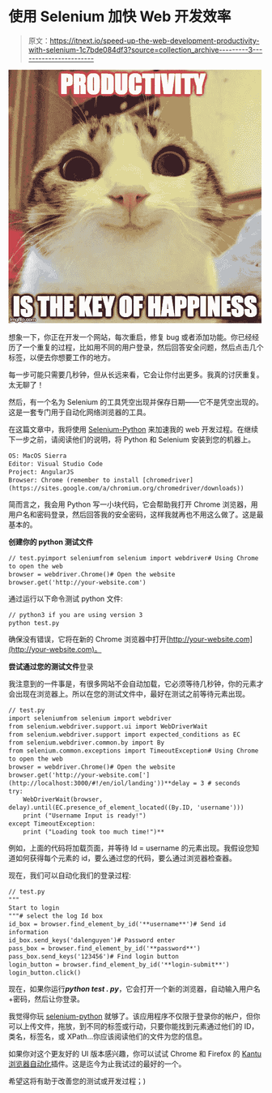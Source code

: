 # 使用 Selenium 加快 Web 开发效率

> 原文：<https://itnext.io/speed-up-the-web-development-productivity-with-selenium-1c7bde084df3?source=collection_archive---------3----------------------->

![](img/bc6cd05ae61b07df112b38ff3305c24e.png)

想象一下，你正在开发一个网站，每次重启，修复 bug 或者添加功能。你已经经历了一个重复的过程，比如用不同的用户登录，然后回答安全问题，然后点击几个标签，以便去你想要工作的地方。

每一步可能只需要几秒钟，但从长远来看，它会让你付出更多。我真的讨厌重复。太无聊了！

然后，有一个名为 Selenium 的工具凭空出现并保存日期——它不是凭空出现的。这是一套专门用于自动化网络浏览器的工具。

在这篇文章中，我将使用 [Selenium-Python](https://selenium-python.readthedocs.io/index.html) 来加速我的 web 开发过程。在继续下一步之前，请阅读他们的说明，将 Python 和 Selenium 安装到您的机器上。

```
OS: MacOS Sierra
Editor: Visual Studio Code
Project: AngularJS
Browser: Chrome (remember to install [chromedriver](https://sites.google.com/a/chromium.org/chromedriver/downloads))
```

简而言之，我会用 Python 写一小块代码，它会帮助我打开 Chrome 浏览器，用用户名和密码登录，然后回答我的安全密码，这样我就再也不用这么做了。这是最基本的。

**创建你的 python 测试文件**

```
// test.pyimport seleniumfrom selenium import webdriver# Using Chrome to open the web
browser = webdriver.Chrome()# Open the website
browser.get('http://your-website.com')
```

通过运行以下命令测试 python 文件:

```
// python3 if you are using version 3
python test.py
```

确保没有错误，它将在新的 Chrome 浏览器中打开[http://your-website.com](http://your-website.com)。

**尝试通过您的测试文件**登录

我注意到的一件事是，有很多网站不会自动加载，它必须等待几秒钟，你的元素才会出现在浏览器上。所以在您的测试文件中，最好在测试之前等待元素出现。

```
// test.py
import seleniumfrom selenium import webdriver
from selenium.webdriver.support.ui import WebDriverWait
from selenium.webdriver.support import expected_conditions as EC
from selenium.webdriver.common.by import By
from selenium.common.exceptions import TimeoutException# Using Chrome to open the web
browser = webdriver.Chrome()# Open the website
browser.get('http://your-website.com['](http://localhost:3000/#!/en/iol/landing'))**delay = 3 # seconds
try:
    WebDriverWait(browser, delay).until(EC.presence_of_element_located((By.ID, 'username')))
    print ("Username Input is ready!")
except TimeoutException:
    print ("Loading took too much time!")**
```

例如，上面的代码将加载页面，并等待 Id = username 的元素出现。我假设您知道如何获得每个元素的 id，要么通过您的代码，要么通过浏览器检查器。

现在，我们可以自动化我们的登录过程:

```
// test.py
"""
Start to login
"""# select the log Id box
id_box = browser.find_element_by_id('**username**')# Send id information
id_box.send_keys('dalenguyen')# Password enter
pass_box = browser.find_element_by_id('**password**')
pass_box.send_keys('123456')# Find login button
login_button = browser.find_element_by_id('**login-submit**')
login_button.click()
```

现在，如果你运行***python test . py***，它会打开一个新的浏览器，自动输入用户名+密码，然后让你登录。

我觉得你玩 [selenium-python](https://selenium-python.readthedocs.io/index.html) 就够了。该应用程序不仅限于登录你的帐户，但你可以上传文件，拖放，到不同的标签或行动，只要你能找到元素通过他们的 ID，类名，标签名，或 XPath…你应该阅读他们的文件为您的信息。

如果你对这个更友好的 UI 版本感兴趣，你可以试试 Chrome 和 Firefox 的 [Kantu 浏览器自动化](https://a9t9.com/kantu)插件。这是迄今为止我试过的最好的一个。

希望这将有助于改善您的测试或开发过程；)